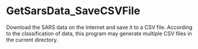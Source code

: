 # GetSarsData_SaveCSVFile
 Download the SARS data on the Internet and save it to a CSV file. According to the classification of data, this program may generate multiple CSV files in the current directory.
